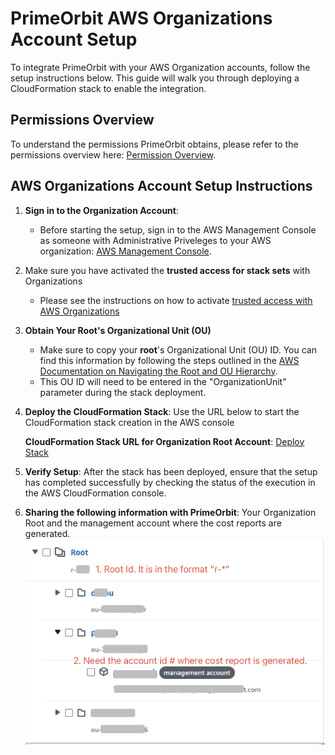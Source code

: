 # PrimeOrbit AWS Organizations Account Setup 
To integrate PrimeOrbit with your AWS Organization accounts, follow the setup instructions below. This guide will walk you through deploying a CloudFormation stack to enable the integration.

## Permissions Overview
To understand the permissions PrimeOrbit obtains, please refer to the permissions overview here: [Permission Overview](permissions-overview.md).


## AWS Organizations Account Setup Instructions

1. **Sign in to the Organization Account**:
   - Before starting the setup, sign in to the AWS Management Console as someone with Administrative Priveleges to your AWS organization: [AWS Management Console](https://console.aws.amazon.com/).  

2. Make sure you have activated the **trusted access for stack sets** with Organizations
   - Please see the instructions on how to activate [trusted access with AWS Organizations](https://docs.aws.amazon.com/AWSCloudFormation/latest/UserGuide/stacksets-orgs-activate-trusted-access.html)


3. **Obtain Your Root's Organizational Unit (OU)**
   - Make sure to copy your **root**'s Organizational Unit (OU) ID. You can find this information by following the steps outlined in the [AWS Documentation on Navigating the Root and OU Hierarchy](https://docs.aws.amazon.com/organizations/latest/userguide/navigate_tree.html). 
   - This OU ID will need to be entered in the "OrganizationUnit" parameter during the stack deployment.

4. **Deploy the CloudFormation Stack**: Use the URL below to start the CloudFormation stack creation in the AWS console 

   **CloudFormation Stack URL for Organization Root Account**:
[Deploy Stack](https://us-east-1.console.aws.amazon.com/cloudformation/home?region=us-east-1#/stacks/create/review?templateURL=https://prime-orbit-setup.s3.amazonaws.com/v2/aws-org-root-new-cur-setup-v2.yml&param_TargetAccountId=115525691254&stackName=POKeylessSetupV2R1)

5. **Verify Setup**: After the stack has been deployed, ensure that the setup has completed successfully by checking the status of the execution in the AWS CloudFormation console.

6. **Sharing the following information with PrimeOrbit**: Your Organization Root and the management account where the cost reports are generated.
![alt text](images/ou-screenshot.png)
